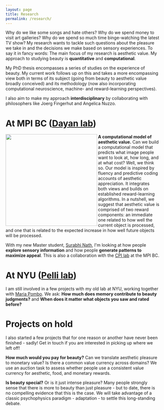 ```yaml
---
layout: page
title: Research
permalink: /research/
---
```


Why do we like some songs and hate others? Why do we spend money to visit art galleries? Why do we spend so much time binge-watching the latest TV show? My research wants to tackle such questions about the pleasure we take in and the decisions we make based on sensory experiences. To say it in fancy words: The main focus of my research is aesthetic value. My approach to studying beauty is **quantitative** and **computational**.

My PhD thesis encompasses a series of studies on the experience of beauty. My current work follows up on this and takes a more encompassing view both in terms of its subject (going from beauty to aesthetic value broadly conceived) and its methodology (now also incorporating computational neuroscience, machine- and reward-learning perspectives).

I also aim to make my approach **interdisciplinary** by collaborating with philosophers like Joerg Fingerhut and Angelica Nuzzo.

# At MPI BC ([Dayan lab](https://www.kyb.tuebingen.mpg.de/computational-neuroscience))

<img src="https://aenneb.github.io/files/model%20illustration%20SAB%20report.png" width="300" align="left" padding="10px"> **A computational model of aesthetic value.** Can we build a computational model that predicts what image people want to look at, how long, and at what cost? Well, we think so. Our model is inspired by fluency and predictive coding accounts of aesthetic appreciation. It integrates both views and builds on established reward-learning algorithms. In a nutshell, we suggest that aesthetic value is comprised of two reward components: an immediate one related to how well the current object is processed, and one that is related to the expected increase in how well future objects will be processed.

With my new Master student, [Surabhi Nath](https://surabhisnath.github.io/), I'm looking at how people **explore sensory information** and how people **generate patterns to maximize appeal**. This is also a collaboration with the [CPI lab](https://cpilab.org/) at the MPI BC.

# At NYU ([Pelli lab](https://denispelli.com/welcome.html))

I am still involved in a few projects with my old lab at NYU, working together with [Maria Pombo](https://twitter.com/mari_pombo?lang=en). We ask: **How much does memory contribute to beauty judgments?** and **When does it matter what objects you saw and rated before?**

# Projects on hold

I also started a few projects that for one reason or another have never been finished - sadly! Get in touch if you are interested in picking up where we left off!

**How much would you pay for beauty?** Can we translate aesthetic pleasure to monetary value? Is there a common value currency across domains? We use an auction task to assess whether people use a consistent value currency for aesthetic, food, and monetary rewards. 

**Is beauty special?** Or is it just intense pleasure? Many people strongly sense that there is more to beauty than just pleasure - but to date, there is no compelling evidence that this is the case. We will take advantage of a classic psychophysics paradigm - adaptation - to settle this long-standing debate.
